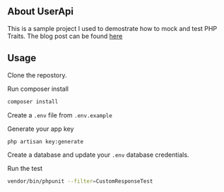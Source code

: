 ## About UserApi

This is a sample project I used to demostrate how to mock and test PHP Traits. The blog post can be found [here]()

## Usage

Clone the repostory.

Run composer install
```bash
composer install
```

Create a `.env` file from `.env.example` 

Generate your app key
```bash
php artisan key:generate
```

Create a database and update your `.env` database credentials. 

Run the test

```bash
vendor/bin/phpunit --filter=CustomResponseTest
```
